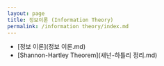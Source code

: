 ```yaml
---
layout: page
title: 정보이론 (Information Theory)
permalink: /information theory/index.md
---
```


- [정보 이론](정보 이론.md)
- [Shannon-Hartley Theorem](섀넌-하틀리 정리.md)
